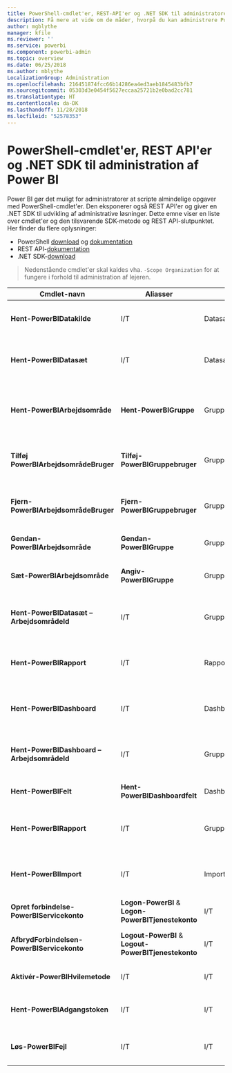 ```yaml
---
title: PowerShell-cmdlet'er, REST-API'er og .NET SDK til administratorer
description: Få mere at vide om de måder, hvorpå du kan administrere Power BI via scripts og programmerings-API'er.
author: mgblythe
manager: kfile
ms.reviewer: ''
ms.service: powerbi
ms.component: powerbi-admin
ms.topic: overview
ms.date: 06/25/2018
ms.author: mblythe
LocalizationGroup: Administration
ms.openlocfilehash: 216451874fcc66b14286ea4ed3aeb1845483bfb7
ms.sourcegitcommit: 05303d3e0454f5627eccaa25721b2e0bad2cc781
ms.translationtype: HT
ms.contentlocale: da-DK
ms.lasthandoff: 11/28/2018
ms.locfileid: "52578353"
---
```

# <a name="powershell-cmdlets-rest-apis-and-net-sdk-for-power-bi-administration"></a>PowerShell-cmdlet'er, REST API'er og .NET SDK til administration af Power BI
Power BI gør det muligt for administratorer at scripte almindelige opgaver med PowerShell-cmdlet'er. Den eksponerer også REST API'er og giver en .NET SDK til udvikling af administrative løsninger. Dette emne viser en liste over cmdlet'er og den tilsvarende SDK-metode og REST API-slutpunktet. Her finder du flere oplysninger:

- PowerShell [download](https://www.powershellgallery.com/packages/MicrosoftPowerBIMgmt/) og [dokumentation](https://docs.microsoft.com/powershell/power-bi/overview?view=powerbi-ps)
- REST API-[dokumentation](https://docs.microsoft.com/rest/api/power-bi/admin)
- .NET SDK-[download](https://www.nuget.org/packages/Microsoft.PowerBI.Api/)

> Nedenstående cmdlet'er skal kaldes vha. `-Scope Organization` for at fungere i forhold til administration af lejeren.

| **Cmdlet-navn** | **Aliasser** | **SDK-metode** | **REST API-slutpunkt** | **Beskrivelse** |
| --- | --- | --- | --- | --- |
| **Hent-PowerBIDatakilde** | I/T | Datasæt\_HentDatakilderSomAdministrator | /v1.0/myorg/admin/datasets/{datasetkey}/datasources | Henter datakilderne for et givet datasæt. |
| **Hent-PowerBIDatasæt** | I/T | Datasæt\_HentDatasætSomAdministrator | /v1.0/myorg/admin/datasets | Henter den komplette liste over datasæt i en Power BI-lejer. |
| **Hent-PowerBIArbejdsområde** | **Hent-PowerBIGruppe** | Grupper\_HentGrupperSomAdministrator | /v1.0/myorg/admin/groups | Henter den komplette liste over arbejdsområder i en Power BI-lejer. |
| **Tilføj PowerBIArbejdsområdeBruger** | **Tilføj-PowerBIGruppebruger** |Grupper\_TilføjBrugerSomAdministrator | /v1.0/myorg/admin/groups/{groupId}/users | Tilføjer en bruger som medlem af et givet arbejdsområde. |
| **Fjern-PowerBIArbejdsområdeBruger** | **Fjern-PowerBIGruppebruger** | Grupper\_SletBrugerSomAdministrator | /v1.0/myorg/admin/groups/{groupId}/users/{user} | Fjerner en bruger fra medlemslisten for et givet arbejdsområde. |
| **Gendan-PowerBIArbejdsområde** |**Gendan-PowerBIGruppe** | Grupper\_GendanSlettetGruppeSomAdministrator | /v1.0/myorg/admin/groups/{groupId}/restore | Gendanner et slettet arbejdsområde. |
| **Sæt-PowerBIArbejdsområde** |**Angiv-PowerBIGruppe** | Grupper\_OpdaterGruppeSomAdministrator | /v1.0/myorg/admin/groups/{groupId} | Opdaterer egenskaberne for et givet arbejdsområde. |
| **Hent-PowerBIDatasæt – ArbejdsområdeId** | I/T | Grupper\_HentDatassætSomAdministrator | /v1.0/myorg/admin/groups/{group\_id}/datasets | Henter datasættene inden for et givet arbejdsområde. |
| **Hent-PowerBIRapport** | I/T | Rapporter\_HentRapportSomAdministrator | /v1.0/myorg/admin/reports | Henter den komplette liste over rapporter i en Power BI-lejer. |
| **Hent-PowerBIDashboard** | I/T | Dashboards\_HentDashboardsSomAdministrator | /v1.0/myorg/admin/dashboards | Henter den komplette liste over dashboards i en Power BI-lejer. |
| **Hent-PowerBIDashboard – ArbejdsområdeId** | I/T | Grupper\_HentDashboardsSomAdministrator | /v1.0/myorg/admin/groups/{group\_id}/dashboards | Henter dashboards inden for et givet arbejdsområde. |
| **Hent-PowerBIFelt** | **Hent-PowerBIDashboardfelt** | Dashboards\_HentFelterSomAdministrator | /v1.0/myorg/admin/dashboards/{dashboard\_id}/tiles | Henter felterne til et givet dashboard. |
| **Hent-PowerBIRapport** | I/T | Grupper\_HentRapportSomAdministrator | /v1.0/myorg/admin/groups/{group\_id}/reports | Henter rapporterne inden for et givet arbejdsområde. |
| **Hent-PowerBIImport** | I/T | Importer\_HenterImporterSomAdministrator | /v1.0/myorg/admin/imports | Henter den komplette liste over importer i en Power BI-lejer. |
| **Opret forbindelse-PowerBIServicekonto** | **Logon-PowerBI** &  **Logon-PowerBITjenestekonto** | I/T | I/T | Log på Power BI, og begynd en session. |
| **AfbrydForbindelsen-PowerBIServicekonto** | **Logout-PowerBI** & **Logout-PowerBITjenestekonto** | I/T | I/T | Log af Power BI, og luk den eksisterende session. |
| **Aktivér-PowerBIHvilemetode**| I/T | I/T | I/T | Send vilkårlige REST API-kald til Power BI. |
| **Hent-PowerBIAdgangstoken**| I/T | I/T | I/T | Få adgangstokenet til Power BI i en session. |
| **Løs-PowerBIFejl**| I/T | I/T | I/T | Få detaljerede fejloplysninger for mislykkedes cmdlet-kald. |
